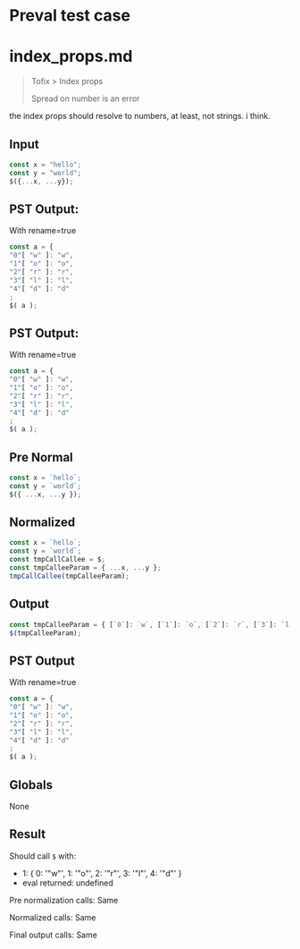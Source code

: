 # Preval test case

# index_props.md

> Tofix > Index props
>
> Spread on number is an error

the index props should resolve to numbers, at least, not strings. i think.

## Input

`````js filename=intro
const x = "hello";
const y = "world";
$({...x, ...y});
`````

## PST Output:

With rename=true

`````js filename=intro
const a = {
"0"[ "w" ]: "w",
"1"[ "o" ]: "o",
"2"[ "r" ]: "r",
"3"[ "l" ]: "l",
"4"[ "d" ]: "d"
;
$( a );
`````

## PST Output:

With rename=true

`````js filename=intro
const a = {
"0"[ "w" ]: "w",
"1"[ "o" ]: "o",
"2"[ "r" ]: "r",
"3"[ "l" ]: "l",
"4"[ "d" ]: "d"
;
$( a );
`````

## Pre Normal


`````js filename=intro
const x = `hello`;
const y = `world`;
$({ ...x, ...y });
`````

## Normalized


`````js filename=intro
const x = `hello`;
const y = `world`;
const tmpCallCallee = $;
const tmpCalleeParam = { ...x, ...y };
tmpCallCallee(tmpCalleeParam);
`````

## Output


`````js filename=intro
const tmpCalleeParam = { [`0`]: `w`, [`1`]: `o`, [`2`]: `r`, [`3`]: `l`, [`4`]: `d` };
$(tmpCalleeParam);
`````

## PST Output

With rename=true

`````js filename=intro
const a = {
"0"[ "w" ]: "w",
"1"[ "o" ]: "o",
"2"[ "r" ]: "r",
"3"[ "l" ]: "l",
"4"[ "d" ]: "d"
;
$( a );
`````

## Globals

None

## Result

Should call `$` with:
 - 1: { 0: '"w"', 1: '"o"', 2: '"r"', 3: '"l"', 4: '"d"' }
 - eval returned: undefined

Pre normalization calls: Same

Normalized calls: Same

Final output calls: Same
